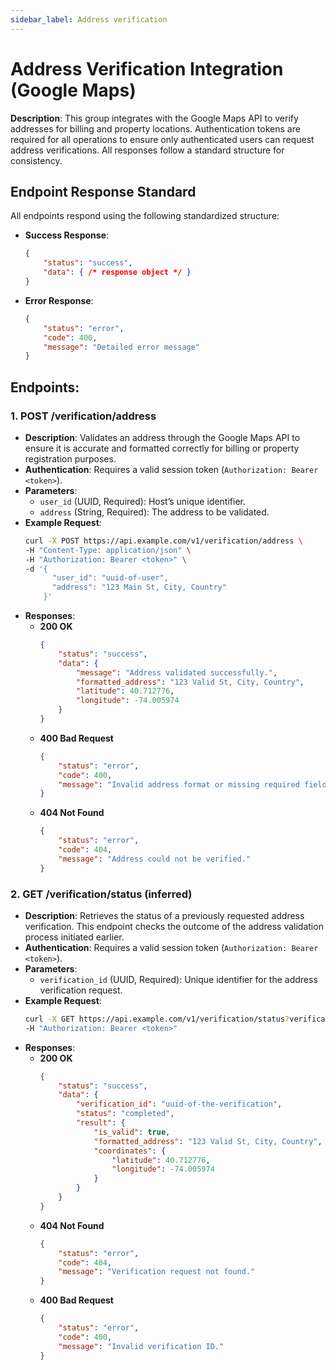 ```yaml
---
sidebar_label: Address verification
---
```

# Address Verification Integration (Google Maps)
**Description**: This group integrates with the Google Maps API to verify addresses for billing and property locations. Authentication tokens are required for all operations to ensure only authenticated users can request address verifications. All responses follow a standard structure for consistency.

## Endpoint Response Standard
All endpoints respond using the following standardized structure:

- **Success Response**:
  ```json
  {
      "status": "success",
      "data": { /* response object */ }
  }
  ```

- **Error Response**:
  ```json
  {
      "status": "error",
      "code": 400,
      "message": "Detailed error message"
  }
  ```

## Endpoints:

### 1. POST /verification/address
- **Description**: Validates an address through the Google Maps API to ensure it is accurate and formatted correctly for billing or property registration purposes.
- **Authentication**: Requires a valid session token (`Authorization: Bearer <token>`).
- **Parameters**:
  - `user_id` (UUID, Required): Host’s unique identifier.
  - `address` (String, Required): The address to be validated.
- **Example Request**:
  ```bash
  curl -X POST https://api.example.com/v1/verification/address \
  -H "Content-Type: application/json" \
  -H "Authorization: Bearer <token>" \
  -d '{
        "user_id": "uuid-of-user",
        "address": "123 Main St, City, Country"
      }'
  ```
- **Responses**:
  - **200 OK**
    ```json
    {
        "status": "success",
        "data": {
            "message": "Address validated successfully.",
            "formatted_address": "123 Valid St, City, Country",
            "latitude": 40.712776,
            "longitude": -74.005974
        }
    }
    ```
  - **400 Bad Request**
    ```json
    {
        "status": "error",
        "code": 400,
        "message": "Invalid address format or missing required fields."
    }
    ```
  - **404 Not Found**
    ```json
    {
        "status": "error",
        "code": 404,
        "message": "Address could not be verified."
    }
    ```

### 2. GET /verification/status **(inferred)**
- **Description**: Retrieves the status of a previously requested address verification. This endpoint checks the outcome of the address validation process initiated earlier.
- **Authentication**: Requires a valid session token (`Authorization: Bearer <token>`).
- **Parameters**:
  - `verification_id` (UUID, Required): Unique identifier for the address verification request.
- **Example Request**:
  ```bash
  curl -X GET https://api.example.com/v1/verification/status?verification_id=uuid-of-verification \
  -H "Authorization: Bearer <token>"
  ```
- **Responses**:
  - **200 OK**
    ```json
    {
        "status": "success",
        "data": {
            "verification_id": "uuid-of-the-verification",
            "status": "completed",
            "result": {
                "is_valid": true,
                "formatted_address": "123 Valid St, City, Country",
                "coordinates": {
                    "latitude": 40.712776,
                    "longitude": -74.005974
                }
            }
        }
    }
    ```
  - **404 Not Found**
    ```json
    {
        "status": "error",
        "code": 404,
        "message": "Verification request not found."
    }
    ```
  - **400 Bad Request**
    ```json
    {
        "status": "error",
        "code": 400,
        "message": "Invalid verification ID."
    }
    ```